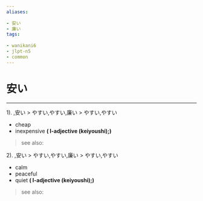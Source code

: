 ```yaml
---
aliases:
    
- 安い
- 廉い
tags:
    
- wanikani6
- jlpt-n5
- common
---
```


# 安い
---
1).
,安い > やすい,やすい,廉い > やすい,やすい

- cheap
- inexpensive
**( I-adjective (keiyoushi);)**
> see also: 
            
2).
,安い > やすい,やすい,廉い > やすい,やすい

- calm
- peaceful
- quiet
**( I-adjective (keiyoushi);)**
> see also: 
            